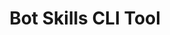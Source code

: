 ---
category: Reference
subcategory: Skills
language: csharp javascript
title: Bot Skills CLI Tool
order: 1
---